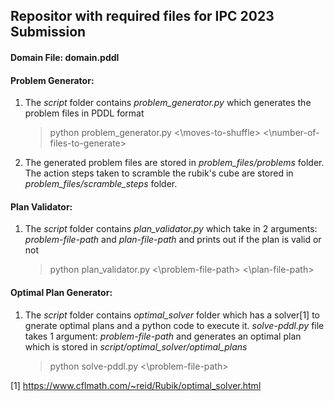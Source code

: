 ## Repositor with required files for IPC 2023 Submission

#### Domain File: domain.pddl
#### Problem Generator:
1. The _script_ folder contains _problem\_generator.py_ which generates the problem files in PDDL format
    > python problem_generator.py <\moves-to-shuffle> <\number-of-files-to-generate>
2. The generated problem files are stored in _problem\_files/problems_ folder. The action steps taken to scramble the rubik's cube are stored in _problem\_files/scramble\_steps_ folder.


#### Plan Validator:
1. The _script_ folder contains _plan\_validator.py_ which take in 2 arguments: _problem-file-path_ and _plan-file-path_ and prints out if the plan is valid or not
    > python plan_validator.py <\problem-file-path> <\plan-file-path>

#### Optimal Plan Generator:
1. The _script_ folder contains _optimal\_solver_ folder which has a solver[1] to gnerate optimal plans and a python code to execute it. _solve-pddl.py_ file takes 1 argument: _problem-file-path_ and generates an optimal plan which is stored in _script/optimal\_solver/optimal\_plans_
    > python solve-pddl.py <\problem-file-path>
    
[1] https://www.cflmath.com/~reid/Rubik/optimal_solver.html
